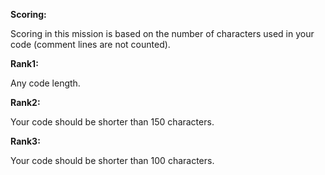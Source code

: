 **Scoring:**

Scoring in this mission is based on the number of characters used in your code 
(comment lines are not counted). 

**Rank1:**
 
Any code length.

**Rank2:**

Your code should be shorter than 150 characters.

**Rank3:**

Your code should be shorter than 100 characters.
